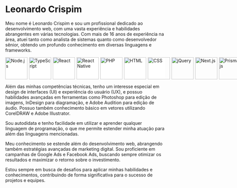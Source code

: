 # Leonardo Crispim

Meu nome é Leonardo Crispim e sou um profissional dedicado ao desenvolvimento web, com uma vasta experiência e habilidades abrangentes em várias tecnologias. Com mais de 16 anos de experiência na área, atuei tanto como analista de sistemas quanto como desenvolvedor sênior, obtendo um profundo conhecimento em diversas linguagens e frameworks.

<div style="display: flex; background-color: white;">
  <img src="https://upload.wikimedia.org/wikipedia/commons/d/d9/Node.js_logo.svg" alt="Node.js" style="width: 70px; margin-right: 5px;"/>
  <img src="https://upload.wikimedia.org/wikipedia/commons/4/4c/Typescript_logo_2022.svg" alt="TypeScript" style="width: 70px; margin-right: 5px;"/>
  <img src="https://upload.wikimedia.org/wikipedia/commons/a/a7/React-icon.svg" alt="React" style="width: 70px; margin-right: 5px;"/>
  <img src="https://upload.wikimedia.org/wikipedia/commons/a/a7/React-icon.svg" alt="React Native" style="width: 70px; margin-right: 5px;"/>
  <img src="https://upload.wikimedia.org/wikipedia/commons/2/27/PHP-logo.svg" alt="PHP" style="width: 70px; margin-right: 5px;"/>
  <img src="https://upload.wikimedia.org/wikipedia/commons/6/61/HTML5_logo_and_wordmark.svg" alt="HTML" style="width: 70px; margin-right: 5px;"/>
  <img src="https://upload.wikimedia.org/wikipedia/commons/d/d5/CSS3_logo_and_wordmark.svg" alt="CSS" style="width: 70px; margin-right: 5px;"/>
  <img src="https://upload.wikimedia.org/wikipedia/commons/f/fd/JQuery-Logo.svg" alt="jQuery" style="width: 70px; margin-right: 5px;"/>
  <img src="https://upload.wikimedia.org/wikipedia/commons/8/8e/Nextjs-logo.svg" alt="Next.js" style="width: 70px; margin-right: 5px;"/>
  <img src="https://upload.wikimedia.org/wikipedia/commons/4/4a/Prisma_%28software%29_logo.svg" alt="Prisma.js" style="width: 70px; margin-right: 5px;"/>
  <img src="https://upload.wikimedia.org/wikipedia/commons/6/64/Expressjs.png" alt="Express.js" style="width: 70px; margin-right: 5px;"/>
</div>

Além das minhas competências técnicas, tenho um interesse especial em design de interfaces (UI) e experiência do usuário (UX), e possuo habilidades avançadas em ferramentas como Photoshop para edição de imagens, InDesign para diagramação, e Adobe Audition para edição de áudio. Possuo também conhecimento básico em vetores utilizando CorelDRAW e Adobe Illustrator.

Sou autodidata e tenho facilidade em utilizar e aprender qualquer linguagem de programação, o que me permite estender minha atuação para além das linguagens mencionadas.

Meu conhecimento se estende além do desenvolvimento web, abrangendo também estratégias avançadas de marketing digital. Sou proficiente em campanhas de Google Ads e Facebook Ads, buscando sempre otimizar os resultados e maximizar o retorno sobre o investimento.

Estou sempre em busca de desafios para aplicar minhas habilidades e conhecimentos, contribuindo de forma significativa para o sucesso de projetos e equipes.
